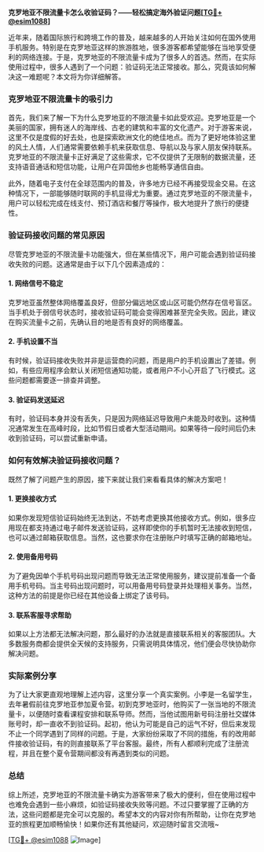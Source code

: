 **克罗地亚不限流量卡怎么收验证码？——轻松搞定海外验证问题[[TG💪+ @esim1088](https://t.me/s/esim1088)]**

近年来，随着国际旅行和跨境工作的普及，越来越多的人开始关注如何在国外使用手机服务。特别是在克罗地亚这样的旅游胜地，很多游客都希望能够在当地享受便利的网络连接。于是，克罗地亚的不限流量卡成为了很多人的首选。然而，在实际使用过程中，很多人遇到了一个问题：验证码无法正常接收。那么，究竟该如何解决这一难题呢？本文将为你详细解答。

### 克罗地亚不限流量卡的吸引力

首先，我们来了解一下为什么克罗地亚的不限流量卡如此受欢迎。克罗地亚是一个美丽的国家，拥有迷人的海岸线、古老的建筑和丰富的文化遗产。对于游客来说，这里不仅是度假的好去处，也是探索欧洲文化的绝佳地点。而为了更好地体验这里的风土人情，人们通常需要依赖手机来获取信息、导航以及与家人朋友保持联系。克罗地亚的不限流量卡正好满足了这些需求，它不仅提供了无限制的数据流量，还支持语音通话和短信功能，让用户在异国他乡也能畅享通信自由。

此外，随着电子支付在全球范围内的普及，许多地方已经不再接受现金交易。在这种情况下，一部能够随时联网的手机显得尤为重要。通过克罗地亚的不限流量卡，用户可以轻松完成在线支付、预订酒店和餐厅等操作，极大地提升了旅行的便捷性。

### 验证码接收问题的常见原因

尽管克罗地亚的不限流量卡功能强大，但在某些情况下，用户可能会遇到验证码接收失败的问题。这通常是由于以下几个因素造成的：

#### 1. 网络信号不稳定
克罗地亚虽然整体网络覆盖良好，但部分偏远地区或山区可能仍然存在信号盲区。当手机处于弱信号状态时，接收验证码可能会变得困难甚至完全失败。因此，建议在购买流量卡之前，先确认目的地是否有良好的网络覆盖。

#### 2. 手机设置不当
有时候，验证码接收失败并非是运营商的问题，而是用户的手机设置出了差错。例如，有些应用程序会默认关闭短信通知功能，或者用户不小心开启了飞行模式。这些问题都需要逐一排查并调整。

#### 3. 验证码发送延迟
有时，验证码本身并没有丢失，只是因为网络延迟导致用户未能及时收到。这种情况通常发生在高峰时段，比如节假日或者大型活动期间。如果等待一段时间后仍未收到验证码，可以尝试重新申请。

### 如何有效解决验证码接收问题？

既然了解了问题产生的原因，接下来就让我们来看看具体的解决方案吧！

#### 1. 更换接收方式
如果你发现短信验证码始终无法到达，不妨考虑更换其他接收方式。例如，很多应用现在都支持通过电子邮件发送验证码，这样即使你的手机暂时无法接收到短信，也可以通过邮箱获取信息。当然，这也要求你在注册账户时填写正确的邮箱地址。

#### 2. 使用备用号码
为了避免因单个手机号码出现问题而导致无法正常使用服务，建议提前准备一个备用手机号码。当主号码出现问题时，可以用备用号码登录并处理相关事务。当然，这种方法的前提是你已经在其他设备上绑定了该号码。

#### 3. 联系客服寻求帮助
如果以上方法都无法解决问题，那么最好的办法就是直接联系相关的客服团队。大多数服务商都会提供全天候的支持服务，只需说明具体情况，他们便会尽快协助你解决问题。

### 实际案例分享

为了让大家更直观地理解上述内容，这里分享一个真实案例。小李是一名留学生，去年暑假前往克罗地亚参加夏令营。初到克罗地亚时，他购买了一张当地的不限流量卡，以便随时查看课程安排和联系导师。然而，当他试图用新号码注册社交媒体账号时，却一直收不到验证码。起初，他认为可能是自己的运气不好，但后来发现不止一个同学遇到了同样的问题。于是，大家纷纷采取了不同的措施，有的改用邮件接收验证码，有的则直接联系了平台客服。最终，所有人都顺利完成了注册流程，并且在整个夏令营期间都没有再遇到类似的问题。

### 总结

综上所述，克罗地亚的不限流量卡确实为游客带来了极大的便利，但在使用过程中也难免会遇到一些小麻烦，如验证码接收失败等问题。不过只要掌握了正确的方法，这些问题都是完全可以克服的。希望本文的内容对你有所帮助，让你在克罗地亚的旅程更加顺畅愉快！如果你还有其他疑问，欢迎随时留言交流哦~

[[TG💪+ @esim1088](https://t.me/s/esim1088) ![Image](https://i.postimg.cc/4NQfJmqS/Snipaste-2025-05-13-00-14-12.png)]
